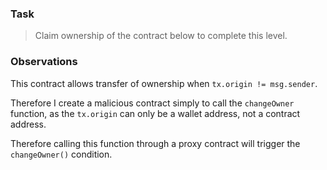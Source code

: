 ### Task 

>Claim ownership of the contract below to complete this level.

### Observations

This contract allows transfer of ownership when ```tx.origin != msg.sender```.

Therefore I create a malicious contract simply to call the ```changeOwner``` function, as the ```tx.origin``` can only be a wallet address, not a contract address.

Therefore calling this function through a proxy contract will trigger the ```changeOwner()``` condition.